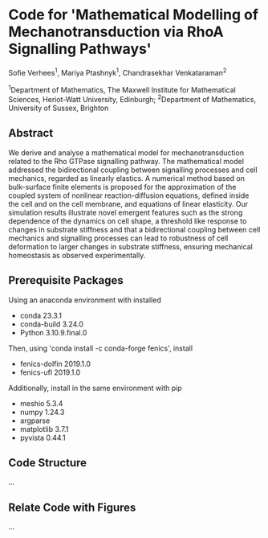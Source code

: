 # Code for 'Mathematical Modelling of Mechanotransduction via RhoA Signalling Pathways' 
Sofie Verhees<sup>1</sup>, Mariya Ptashnyk<sup>1</sup>, Chandrasekhar Venkataraman<sup>2</sup>

<sup>1</sup>Department of Mathematics, The Maxwell Institute for Mathematical Sciences, Heriot-Watt University, Edinburgh; <sup>2</sup>Department of Mathematics, University of Sussex, Brighton

## Abstract
We derive and analyse a mathematical model for mechanotransduction related to the Rho GTPase signalling pathway. The mathematical model addressed the bidirectional coupling between signalling processes and cell mechanics, regarded as linearly elastics. A numerical method based on bulk-surface finite elements is proposed for the approximation of the  coupled system of nonlinear reaction-diffusion equations, defined inside the cell and on the cell membrane, and equations of linear elasticity. Our simulation results illustrate novel emergent features such as the strong dependence of the dynamics on cell shape, a threshold like response to changes in substrate stiffness and  that a bidirectional coupling between cell mechanics and signalling processes can lead to robustness of cell deformation to larger changes in substrate stiffness, ensuring mechanical homeostasis as observed experimentally.

## Prerequisite Packages
Using an anaconda environment with installed
- conda 23.3.1
- conda-build 3.24.0
- Python 3.10.9.final.0

Then, using 'conda install -c conda-forge fenics', install
- fenics-dolfin 2019.1.0
- fenics-ufl 2019.1.0

Additionally, install in the same environment with pip
- meshio 5.3.4
- numpy 1.24.3
- argparse
- matplotlib 3.7.1
- pyvista 0.44.1

## Code Structure
...

## Relate Code with Figures
...
